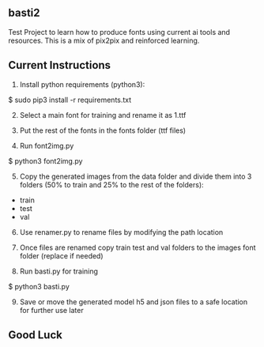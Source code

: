 ## basti2

Test Project to learn how to produce fonts using current ai tools and resources.
This is a mix of pix2pix and reinforced learning.

## Current Instructions

1. Install python requirements (python3):

$ sudo pip3 install -r requirements.txt

2. Select a main font for training  and rename it as 1.ttf

3. Put the rest of the fonts in the fonts folder (ttf files)

4. Run font2img.py

$ python3 font2img.py

5. Copy the generated images from the data folder and divide them into 3 folders (50% to train and 25% to the rest of the folders):

+ train
+ test
+ val

6. Use renamer.py to rename files by modifying the path location

7. Once files are renamed copy train test and val folders to the images font folder (replace if needed)  

8. Run basti.py for training

$ python3 basti.py

9. Save or move the generated model h5 and json files to a safe location for further use later


## Good Luck
